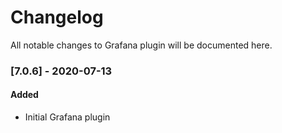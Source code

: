 # Changelog
All notable changes to Grafana plugin will be documented here.

### [7.0.6] - 2020-07-13
#### Added
- Initial Grafana plugin